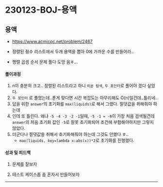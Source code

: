 # 230123-BOJ-용액

## 용액

- https://www.acmicpc.net/problem/2467

- 정렬된 정수 리스트에서 두개 용액을 뽑아 0에 가까운 수를 만들어라..

- 행렬 곱셈 순서 문제 풀다 도망 옴ㅎ...

#### 풀이과정

1. n이 충분히 크고.. 정렬된 리스트라고 하니 `이분 탐색`, `두 포인터`로 풀어야 겠다 싶었다.
2. `두 포인터` 로 풀었는데..푼게 맞다면 시간 복잡도는 아무리해도 O(n)일건데..틀리네..
3. 답을 위한 `answer`의 초기화를 `max(liquids)`로 해서 그랬다. 절댓값을 취해줘야 하는데
4. 인데 또 틀린다. 왜냐 `-5 -4 -3 -2 -1`일때, `-5 -1 = -6`이 가장 처음 검색될건데 `answer`의 처음 초기화 값인 `-5`로 잘못 초기화되어 조건에 부합해야하지만 그렇지 않았다.
5. 더군다나 절댓값을 취해서 초기화해줘야 하는데 그것도 안했다 ㅎ..
   - `max(liquids, key=lambda x:abs(x))*2`로 초기화를 진행했다.

#### 성과 및 피드백

1. 문제를 잘보자

2. 테스트 케이스좀 좀 혼자서 만들어보자

---
